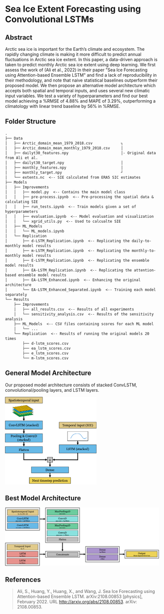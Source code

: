 # Sea Ice Extent Forecasting using Convolutional LSTMs
<!-- Term project for SYDE 675: Sea ice extent forecasting using LSTMs, attention, and multiple timeframes -->

## Abstract
Arctic sea ice is important for the Earth’s climate and ecosystem. The rapidly changing climate is making it more difficult to predict annual fluctuations in Arctic sea ice extent. In this paper, a data-driven approach is taken to predict monthly Arctic sea ice extent using deep learning. We first assess the work of (Ali et al., 2022) in their paper "Sea Ice Forecasting using Attention-based Ensemble LSTM" and find a lack of reproducibility in their methodology, and note that naive statistical baselines outperform their proposed model. We then propose an alternative model architecture which accepts both spatial and temporal inputs, and uses several new climatic input variables. We test a variety of hyperparameters and find our best model achieving a %RMSE of 4.88% and MAPE of 3.29%, outperforming a climatology with linear trend baseline by 56% in %RMSE.

## Folder Structure
```
.
├── Data
│   ├── Arctic_domain_mean_1979_2018.csv             ┐
│   ├── Arctic_domain_mean_monthly_1979_2018.csv     │
│   ├── dailyt30_features.npy                        │- Original data from Ali et al.  
│   ├── dailyt30_target.npy                          │ 
│   ├── monthly_features.npy                         │
│   ├── monthly_target.npy                           ┘ 
│   └── extents.nc  <-- SIE calculated from ERA5 SIC estimates
├── Models
│   ├── Improvements
│   │   ├── model.py  <-- Contains the main model class 
│   │   ├── pre-process.ipynb  <-- Pre-processing the spatial data & calculating SIE
│   │   ├── run_tests.ipynb  <-- Train models given a set of hyperparameters
│   │   ├── evaluation.ipynb  <-- Model evaluation and visualization
│   │   └── xgrid_utils.py  <-- Used to calcualte SIE
│   ├── ML_Models
│   │   └── ML_models.ipynb
│   └── Replication
│       ├── d-LSTM_Replication.ipynb  <-- Replicating the daily-to-monthly model results 
│       ├── m-LSTM_Replication.ipynb  <-- Replicating the monthly-to-monthly model results
│       ├── E-LSTM_Replication.ipynb  <-- Replicating the ensemble model results
│       ├── EA-LSTM_Replication.ipynb  <-- Replicating the attention-based ensemble model results
│       ├── EA-LSTM_Enhanced.ipynb  <-- Enhancing the original architecture 
│       └── EA-LSTM_Enhanced_Separated.ipynb  <-- Training each model separately 
└── Results
    ├── Improvements
    │   ├── all_results.csv  <-- Results of all experiments
    │   └── sensitivity_analysis.csv  <-- Results of the sensitivity analysis 
    ├── ML_Models  <-- CSV files containing scores for each ML model
    │   └── ...
    └── Replication  <-- Results of running the original models 20 times
        ├── d-lstm_scores.csv
        ├── ea_lstm_scores.csv
        ├── e_lstm_scores.csv
        └── m-lstm_scores.csv
```

## General Model Architecture
Our proposed model architecture consists of stacked ConvLSTM, convolutional/pooling layers, and LSTM layers.

<img src="./static/gen-model-arch.png" width="300"/>

## Best Model Architecture
<img src="./static/best-model.png" width="600"/>

## References
> Ali, S., Huang, Y., Huang, X., and Wang, J. Sea Ice
Forecasting using Attention-based Ensemble LSTM.
arXiv:2108.00853 [physics], February 2022. URL
http://arxiv.org/abs/2108.00853. arXiv:
2108.00853.
